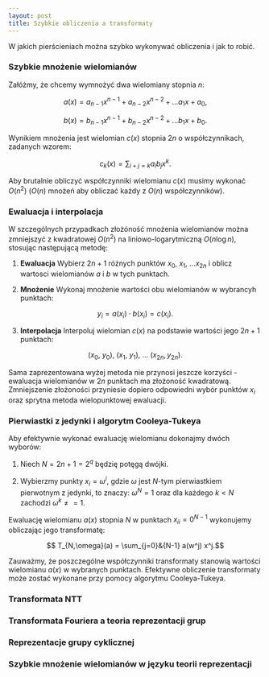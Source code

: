 ```yaml
---
layout: post
title: Szybkie obliczenia a transformaty
---
```


W jakich pierścieniach można szybko wykonywać obliczenia i jak to robić.

### Szybkie mnożenie wielomianów

Załóżmy, że chcemy wymnożyć dwa wielomiany stopnia $n$:

$$ a(x) = a_{n-1} x^{n-1} + a_{n-2} x^{n-2} + \ldots a_1 x + a_0, $$

$$ b(x) = b_{n-1} x^{n-1} + b_{n-2} x^{n-2} + \ldots b_1 x + b_0. $$

Wynikiem mnożenia jest wielomian $c(x)$ stopnia $2n$ o współczynnikach, zadanych wzorem:

$$ c_k(x) = \sum_{i+j=k} a_ib_j x^k. $$

Aby brutalnie obliczyć współczynniki wielomianu $c(x)$ musimy wykonać $O(n^2)$
($O(n)$ mnożeń aby obliczać każdy z $O(n)$ współczynników).

### Ewaluacja i interpolacja

W szczególnych przypadkach złożóność mnożenia wielomianów można zmniejszyć z kwadratowej $O(n^2)$
na liniowo-logarytmiczną $O(n \log{n})$, stosując następującą metodę:

1. **Ewaluacja** Wybierz $2n+1$ różnych punktów $x_0,~x_1,~\ldots x_{2n}$ i oblicz wartosci
wielomianów $a$ i $b$ w tych punktach.

2. **Mnożenie** Wykonaj mnożenie wartości obu wielomianów w wybrancyh punktach:

$$ y_i = a(x_i) \cdot b(x_i) = c(x_i).$$

3. **Interpolacja** Interpoluj wielomian $c(x)$ na podstawie wartości jego $2n+1$ punktach:

$$ (x_0,~y_0),~(x_1,~y_1),~\ldots~(x_{2n}, y_{2n}). $$

Sama zaprezentowana wyżej metoda nie przynosi jeszcze korzyści - ewaluacja wielomianów
w $2n$ punktach ma złożoność kwadratową. Zmniejszenie złożoności przyniesie dopiero
odpowiedni wybór punktów $x_i$ oraz sprytna metoda wielopunktowej ewaluacji.

### Pierwiastki z jedynki i algorytm Cooleya-Tukeya

Aby efektywnie wykonać ewaluację wielomianu dokonajmy dwóch wyborów:

1. Niech $N = 2n + 1 = 2^q$ będzię potęgą dwójki.

2. Wybierzmy punkty $x_i = \omega^i$, gdzie $\omega$ jest $N$-tym pierwiastkiem pierwotnym z jedynki, to znaczy:
  $\omega^N = 1$ oraz dla każdego $k<N$ zachodzi $\omega^k \neq = 1$.

Ewaluację wielomianu $a(x)$ stopnia $N$ w punktach ${x_i}_i=0^{N-1}$ wykonujemy obliczając jego transformatę:

$$ T_{N,\omega}(a) = \sum_{j=0}&{N-1} a(w^j) x^j.$$

Zauważmy, że poszczególne współczynniki transformaty stanowią wartości wielomianu $a(x)$ w wybranych punktach.
Efektywne obliczenie transformaty może zostać wykonane przy pomocy algorytmu Cooleya-Tukeya.

### Transformata NTT

### Transformata Fouriera a teoria reprezentacji grup

### Reprezentacje grupy cyklicznej

### Szybkie mnożenie wielomianów w języku teorii reprezentacji
